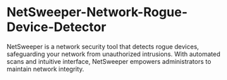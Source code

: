 # NetSweeper-Network-Rogue-Device-Detector
NetSweeper is a network security tool that detects rogue devices, safeguarding your network from unauthorized intrusions. With automated scans and intuitive interface, NetSweeper empowers administrators to maintain network integrity.

